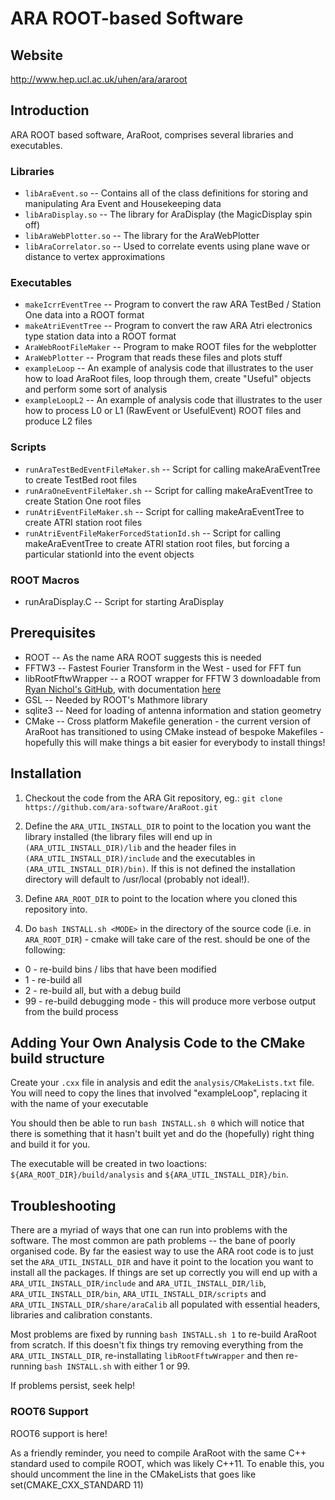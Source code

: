 # ARA ROOT-based  Software

## Website
http://www.hep.ucl.ac.uk/uhen/ara/araroot

## Introduction
ARA ROOT based software, AraRoot, comprises several libraries and executables.

### Libraries
* `libAraEvent.so`  -- Contains all of the class definitions for storing and manipulating Ara Event and Housekeeping data
* `libAraDisplay.so` -- The library for AraDisplay (the MagicDisplay spin off)
* `libAraWebPlotter.so` -- The library for the AraWebPlotter
* `libAraCorrelator.so` -- Used to correlate events using plane wave or distance to vertex approximations		    

### Executables
* `makeIcrrEventTree` -- Program to convert the raw ARA TestBed / Station One data into a ROOT format
*  `makeAtriEventTree` -- Program to convert the raw ARA Atri electronics type station data into a ROOT format
*  `AraWebRootFileMaker` -- Program to make ROOT files for the webplotter
*  `AraWebPlotter` -- Program that reads these files and plots stuff
*  `exampleLoop` -- An example of analysis code that illustrates to the user how to load AraRoot files, loop through them, create "Useful" objects and perform some sort of analysis
*  `exampleLoopL2` -- An example of analysis code that illustrates to the user how to process L0 or L1 (RawEvent or UsefulEvent) ROOT files and produce L2 files

### Scripts
*  `runAraTestBedEventFileMaker.sh` -- Script for calling makeAraEventTree to create TestBed root files
*  `runAraOneEventFileMaker.sh` -- Script for calling makeAraEventTree to create Station One root files
*  `runAtriEventFileMaker.sh` -- Script for calling makeAraEventTree to create ATRI station root files
* `runAtriEventFileMakerForcedStationId.sh` -- Script for calling makeAraEventTree to create ATRI station root files, but forcing a particular stationId into the event objects

### ROOT Macros
* runAraDisplay.C -- Script for starting AraDisplay


## Prerequisites
* ROOT -- As the name ARA ROOT suggests this is needed
* FFTW3 -- Fastest Fourier Transform in the West - used for FFT fun
* libRootFftwWrapper -- a ROOT wrapper for FFTW 3 downloadable from [Ryan Nichol's GitHub](https://github.com/nichol77/libRootFftwWrapper), with documentation [here](http://www.hep.ucl.ac.uk/uhen/libRootFftwWrapper/)
* GSL -- Needed by ROOT's Mathmore library
* sqlite3 -- Need for loading of antenna information and station geometry
* CMake -- Cross platform Makefile generation - the current version of AraRoot has transitioned to using CMake instead of bespoke Makefiles - hopefully this will make things a bit easier for everybody to install things!

## Installation
1. Checkout the code from the ARA Git repository, eg.: `git clone https://github.com/ara-software/AraRoot.git`

2. Define the `ARA_UTIL_INSTALL_DIR` to point to the location you want the library installed (the library files will end up in `(ARA_UTIL_INSTALL_DIR)/lib` and the header files in `(ARA_UTIL_INSTALL_DIR)/include` and the executables in `(ARA_UTIL_INSTALL_DIR)/bin)`. If this is not defined the installation directory will default to /usr/local (probably not ideal!).

3. Define `ARA_ROOT_DIR` to point to the location where you cloned this repository into.

4. Do `bash INSTALL.sh <MODE>` in the directory of the source code (i.e. in `ARA_ROOT_DIR`) - cmake will take care of the rest. <MODE> should be one of the following:
  - 0 - re-build bins / libs that have been modified
  - 1 - re-build all
  - 2 - re-build all, but with a debug build
  - 99 - re-build debugging mode - this will produce more verbose output from the build process

## Adding Your Own Analysis Code to the CMake build structure
Create your `.cxx` file in analysis and edit the `analysis/CMakeLists.txt` file. You will need to copy the lines that involved "exampleLoop", replacing it with the name of your executable

You should then be able to run `bash INSTALL.sh 0` which will notice that there is something that it hasn't built yet and do the (hopefully) right thing and build it for you.

The executable will be created in two loactions: `${ARA_ROOT_DIR}/build/analysis` and `${ARA_UTIL_INSTALL_DIR}/bin`.


## Troubleshooting
There are a myriad of ways that one can run into problems with the software. The most common are path problems -- the bane of poorly organised code. By far the easiest way to use the ARA root code is to just set the `ARA_UTIL_INSTALL_DIR` and have it point to the location you want to install all the packages. If things are set up correctly you will end up with a `ARA_UTIL_INSTALL_DIR/include` and `ARA_UTIL_INSTALL_DIR/lib`, `ARA_UTIL_INSTALL_DIR/bin`, `ARA_UTIL_INSTALL_DIR/scripts` and `ARA_UTIL_INSTALL_DIR/share/araCalib` all populated with essential headers, libraries and calibration constants. 

Most problems are fixed by running `bash INSTALL.sh 1` to re-build AraRoot from scratch. If this doesn't fix things try removing everything from the `ARA_UTIL_INSTALL_DIR`, re-installating `libRootFftwWrapper` and then re-running `bash INSTALL.sh` with either 1 or 99.

If problems persist, seek help!

### ROOT6 Support
ROOT6 support is here!

As a friendly reminder, you need to compile AraRoot with the same C++ standard used to compile ROOT, which was likely C++11. To enable this, you should uncomment the line in the CMakeLists that goes like set(CMAKE_CXX_STANDARD 11)
